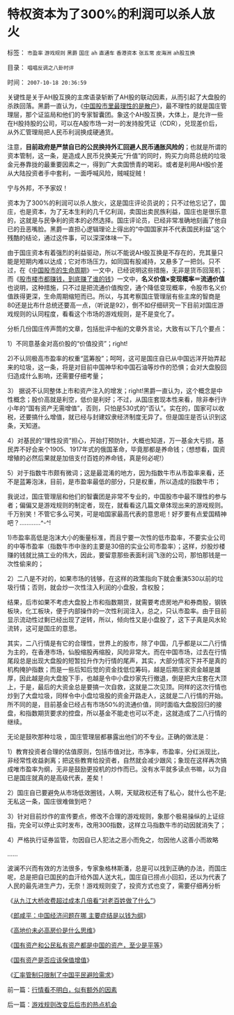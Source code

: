 # 特权资本为了300%的利润可以杀人放火

标签： `市盈率` `游戏规则` `黑爵` `国庄` `ah` `直通车` `香港资本` `张五常` `皮海洲` `ah股互换` 

目录： `唱唱反调之八卦时评`

时间： `2007-10-18 20:36:59`

关键性是关于AH股互换的主席语录斩断了AH股的联动因素，从而引起了大盘股的杀跌回落。黑爵一直认为，《[中国股市里最理性的是散户](../../../2007/8/26/散户投资是中国股市中最理性的投资者.md)》，最不理性的就是国庄管理层，那个证监局和他们的专家智囊团。象这个AH股互换，大体上，是允许一些在H股持股的公司，可以在A股市场一对一的发持股凭证（CDR），兑现差价后，从外汇管理局把人民币利润换成硬通货。

注意，**目前政府是严禁自已的公民换持外汇回避人民币通胀风险的**；也就是所谓的资本管制，这一条，是造成人民币兑换美元“升值”的同时，购买力向蒋总统的垃圾金元券靠拢的最重要因素之一，得到广大卖国愤青的喝彩。或者是利用AH股价差从大陆投资者手中套利，一面呼喊风险，贼喊捉贼！

宁与外邦，不予家奴！

资本为了300%的利润可以杀人放火，这是国庄评论员说的；只不过他忘记了，国庄，也是资本，为了无本生利的几千亿利润，卖国出卖民族利益，国庄也是很乐意的，这就是与民争利的资本的必然选择。国庄评论员，已经非常准确地刻画了他自已的丑恶嘴脸。黑爵一直担心逻辑理论上得出的“中国国家并不代表国民利益”这个残酷的结论，通过这件事，可以深深体味一下。

由于国庄资本有着强烈的利益驱动，所以不能说AH股互换是不存在的，充其量只能是短期内难以达成；它对市场压力，如同国有股减持，又悬多了一把剑。只不过，在《[中国股市的生命周期](../../../2007/9/1/中国股市牛熊波段的传统生命周期.md)》一文中，已经说明这些措施，无非是货币回笼机；而《[股市楼市都赚钱，到底赚了谁的钱](../../../2007/9/21/股市楼市人人都赚钱，到底赚了谁的钱.md)》一文中，**名义价值×变现概率＝流通价值**也说明，这种措施，只不过是把流通价值掏空，通个降低变现概率，令股市名义价值跌得更深，生命周期缩短而已。所以，与其考察国庄管理层有些主席的智商是80还是比布什总统还要高一点，（听说是92），倒不如仔细研究一下目前对国庄游戏规则的认同程度，看看这个市场的游戏规则，是不是变化了。

分析几份国庄传声筒的文章，包括批评中船的文章外言论，大致有以下几个要点：

1）不同意基金对高价股的“价值投资”；right!

2)不认同极高市盈率的权重“蓝筹股”；呵呵，这可是国庄自已从中国远洋开始弄起来的垃圾，这一条，将是对目前中国神华和中国石油等炒作的恐惧；会对大盘股回归造成什么影响，还需要仔细考量；

3） 据说不认同整体上市和资产注入的增发；right!黑爵一直认为，这个概念是中性概念；股价高就是利空，低价是利好；不过，从国庄套现本性来看，除非奉行许小年的“国有资产无需增值”，否则，只怕是530式的“否认”。实在的，国家可以收税，还要搞什么增值，就已经与封建奴隶经济制度无异了。但是国庄是否认识到这条，天知道。

4）对基民的“理性投资”担心，开始打预防针，大概也知道，万一基金大亏损，基民弄不好会来个1905、1917年式的俄国革命，毕竟那都是养命钱；（想想看，国资增殖的必然后果就是加倍支付百姓的养命钱，真是何必呢!）

5）对于指数牛市颇有微词；这是最混淆的地方，因为指数牛市从市盈率来看，还不是蓝筹泡沫，目前，是市盈率最低的部分，只是权重，所以造成的指数牛市；

我说过，国庄管理层和他们的智囊团是非常不专业的，中国股市中最不理性的参与者；偏偏又是游戏规则的制定者，现在，就看看这几篇文章体现出来的游戏规则。千万别笑！不管它多么可笑，可是咱国家最高代表的意思呃！好歹要有点爱国精神吧？…………^-^!

1)市盈率高低是泡沫大小的衡量标准，而且宁要一次性的低市盈率，不要实业公司的中等市盈率（指数牛市中涨的主要是30倍的实业公司市盈率）；这样，炒股炒楼赚的钱就比搞工业的伟大，因此，要留意那些表面利润飞涨的公司，那怕那钱是一次性偷来的；

2）二八是不对的，如果市场的钱够，在这样的政策指向下就会重演530以前的垃圾行情；否则，就会炒一次性注入利润的小盘股，含权股；

结果，后市如果不考虑大盘股上市和指数期货，就需要考虑房地产和券商股，钢铁板块，化工板块，便于内部操作的一次性利润注入，总之，只认市盈率。由于目前显示流动性过剩已经出现了逆转，所以，倾向性又是小盘股了，这下子真是风水轮流转，这可是国庄的意思。

其实，二八行情是有它的合理性，世界上的股市，除了中国，几乎都是以二八行情为主的，在香港市场，仙股缩股再缩股，风险非常大。而在中国市场，过去在行情尾段总是出现大盘股的短暂拉升作为行情的尾声，其实，大部分情况下并不是真的机构掩护指数；而是一些后知后觉的资金找低位筹码，越是后期庄家资金越是雄厚，因此越是向大盘股下手，也越是令中小盘炒家先行撤退，倒是把大庄套在大顶上，于是，最后的大资金总是要搞一次自救，这就是二次见顶。同样的这次行情也炒到了大盘垃圾，同样令中小盘垃圾股的资金开路走人，这就是二八行情的开始。所不同的是，目前基金已经占有市场50%的流通价值，同时面临大盘股回归的接盘，和指数期货要求的控盘，所以基金不能走也可以不走，这就造成了二八行情的继续。

无论是鼓吹那种垃圾 ，国庄管理层都暴露出他们的不专业。正确的做法是：

1）教育投资者合理的估值原则，包括市值对比，市净率，市盈率，分红派现比，非经常性收益剥离；把这些教育给投资者，自然就会减少跟风；象现在这样再次搞成唯市盈率为纲，无非是鼓励更投机的炒作而已。没有水平就多读点书嘛，以为自已是国庄就真的是高级代表，差矣！

2）国庄自已要避免从市场低效圈钱，人啊，天赋政权还有了私心，就什么也不是;无私这一条，国庄很难做到吧？

3）针对目前炒作的宣传要点，修改不合理的游戏规则，象那个极易操纵的上证综指，完全可以停止实时发布，改用300指数，这样立马指数牛市的动因就消失了；

4）严格执行证券监管，勿因自已人犯法之恶小而免之，勿因他人这善小而故略

……

波澜不兴而有效的方法很多，专家象格林斯潘，总是可以找到正确的办法，而国庄呢，总是把自已国民的血汗给外国人送大礼，国庄自已捞点小回扣，还以为代表了人民的最先进生产力，无奈！游戏规则变了，投资方式也变了，需要仔细再分析

《[从九江大桥收费超过成本几倍看“对老百姓做了什么”](../../../2007/9/7/地方财政危机中侵吞了多少纳税人资产？.md)》

《[郎咸平：中国经济问题在哪 主要症结是以钱为纲](../../../2007/8/26/郎咸平：中国经济问题在那里？以财政吃饭为纲.md)》

《[高地价未必高房价是什么思维](../../../2007/9/13/东方愚：高地价未必高房价是什么思维.md)》

《[国有资产和公民私有资产都是中国的资产，至少是平等](../../../2007/9/8/国有资产和私有财产，政府托管的公共财产.md)》

《[国有资产是否应该保值增值](../../../2007/10/13/国有资产是否应该保值增值.md)》

《[汇率管制只限制了中国平民避险需求](../../../2007/10/18/特权资本为了300-的利润可以杀人放火.md)》



前一篇：[行情看不明白，似有额外的因素](../../../2007/10/18/行情看不明白，似有额外的因素.md)

后一篇：[游戏规则改变后后市的热点机会](../../../2007/10/18/游戏规则改变后后市的热点机会.md)